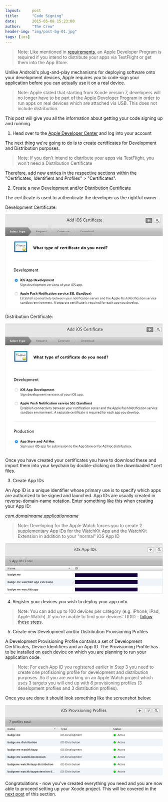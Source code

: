 ```yaml
---
layout:     post
title:      "Code Signing"
date:       2015-05-08 15:23:00
author:     "The Crew"
header-img: "img/post-bg-01.jpg"
tags: [ios]
---
```


>Note: Like mentioned in [requirements](http://ciforios.github.io/2015/04/24/Requirements/), an Apple Developer Program is required if you intend to distribute your apps via TestFlight or get them into the App Store.

Unlike Android's plug-and-play mechanisms for deploying software onto your development devices, Apple requires you to code-sign your application before you can actually use it on a real device.

> Note: Apple stated that starting from Xcode version 7, developers will no longer have to be part of the Apple Developer Program in order to run apps on real devices which are attached via USB. This does not include distribution.

This post will give you all the information about getting your code signing up and running.

1) Head over to the [Apple Developer Center](https://developer.apple.com/membercenter) and log into your account

The next thing we're going to do is to create certificates for Development and Distribution purposes.

> Note: If you don't intend to distribute your apps via TestFlight, you won't need a Distribution Certificate

Therefore, add new entries in the respective sections within the "Certificates, Identifiers and Profiles" > "Certificates".

2) Create a new Development and/or Distribution Certificate

The certificate is used to authenticate the developer as the rightful owner.


Development Certificate:

![image](/img/development-certificate.png)

Distribution Certificate:

![image](/img/distribution-certificate.png)

Once you have created your certificates you have to download these and import them into your keychain by double-clicking on the downloaded *.cert files.

3) Create App IDs

An App ID is a unique identifier whose primary use is to specify which apps are authorized to be signed and launched. App IDs are usually created in reverse-domain-name notation. Enter something like this when creating your App ID:

*com*.*domainname*.*applicationname*

> Note: Developing for the Apple Watch forces you to create 2 supplementary App IDs for the WatchKit App and the WatchKit Extension in addition to your "normal" iOS App ID

![image](/img/app-ids.png)

4) Register your devices you wish to deploy your app onto

> Note: You can add up to 100 devices per category (e.g. iPhone, iPad, Apple Watch). If you're unable to find your devices' UDID - [follow these steps](http://whatsmyudid.com).

5) Create new Development and/or Distribution Provisioning Profiles

A Development Provisioning Profile contains a set of Development Certificates, Device Identifiers and an App ID. The Provisioning Profile has to be installed on each device on which you are planning to run your application code.

> Note: For each App ID you registered earlier in Step 3 you need to create one profisioning profile for development and distribution purposes. So if you are working on an Apple Watch project which uses 3 targets you will end up with 6 provisioning profiles (3 development profiles and 3 distribution profiles).

Once you are done it should look something like the screenshot below:

![image](/img/provisioning-profiles.png)

Congratulations - now you've created everything you need and you are now able to proceed setting up your Xcode project. This will be covered in the [next post](http://ciforios.github.io/2015/05/10/Setting-Up-Xcode/) of this section.